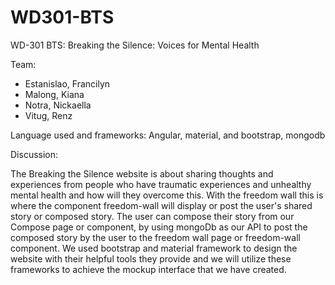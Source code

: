 # WD301-BTS
WD-301 BTS: Breaking the Silence: Voices for Mental Health

Team:
- Estanislao, Francilyn
- Malong, Kiana
- Notra, Nickaella
- Vitug, Renz

Language used and frameworks: Angular, material, and bootstrap, mongodb

Discussion:

  The Breaking the Silence website is about sharing thoughts and experiences
from people who have traumatic experiences and unhealthy mental health and how
will they overcome this. With the freedom wall this is where the component 
freedom-wall will display or post the user's shared story or composed story.
The user can compose their story from our Compose page or component, by using 
mongoDb as our API to post the composed story by the user to the freedom wall page
or freedom-wall component. We used bootstrap and material framework to design the 
website with their helpful tools they provide and we will utilize these frameworks
to achieve the mockup interface that we have created.




